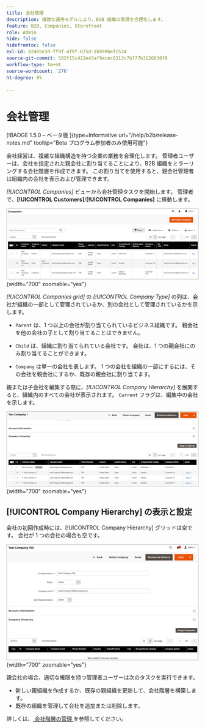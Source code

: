 ```yaml
---
title: 会社管理
description: 複雑な運用モデルにより、B2B 組織の管理を合理化します。
feature: B2B, Companies, Storefront
role: Admin
hide: false
hidefromtoc: false
exl-id: 8246be3d-ff9f-4f9f-875d-1b999befc534
source-git-commit: 582f15c422e43af9acec6313c7b777b3126030f8
workflow-type: tm+mt
source-wordcount: '276'
ht-degree: 0%

---
```


# 会社管理

[!BADGE 1.5.0 – ベータ版 ]{type=Informative url="/help/b2b/release-notes.md" tooltip="Beta プログラム参加者のみ使用可能"}

会社経営は、複雑な組織構造を持つ企業の業務を合理化します。 管理者ユーザーは、会社を指定された親会社に割り当てることにより、B2B 組織をミラーリングする会社階層を作成できます。 この割り当てを使用すると、親会社管理者は組織内の会社を表示および管理できます。

*[!UICONTROL Companies]* ビューから会社管理タスクを開始します。 管理者で、**[!UICONTROL Customers]**/**[!UICONTROL Companies]** に移動します。

![B2B 会社グリッドの管理 ](./assets/companies-grid-view.png){width="700" zoomable="yes"}

*[!UICONTROL Companies grid]* の *[!UICONTROL Company Type]* の列は、会社が組織の一部として管理されているか、別の会社として管理されているかを示します。

- `Parent` は、1 つ以上の会社が割り当てられているビジネス組織です。 親会社を他の会社の子として割り当てることはできません。

- `Child` は、組織に割り当てられている会社です。 会社は、1 つの親会社にのみ割り当てることができます。

- `Company` は単一の会社を表します。 1 つの会社を組織の一部にするには、その会社を親会社にするか、既存の親会社に割り当てます。

親または子会社を編集する際に、*[!UICONTROL Company Hierarchy]* を展開すると、組織内のすべての会社が表示されます。 `Current` フラグは、編集中の会社を示します。

![B2B 会社階層グリッド ](./assets/company-detail-hierarchy-current-flag.png){width="700" zoomable="yes"}


## [!UICONTROL Company Hierarchy] の表示と設定

会社の初回作成時には、[!UICONTROL Company Hierarchy] グリッドは空です。 会社が 1 つの会社の場合も空です。

![B2B 会社階層グリッド ](./assets/company-hierarchy-grid.png){width="700" zoomable="yes"}

親会社の場合、適切な権限を持つ管理者ユーザーは次のタスクを実行できます。

- 新しい親組織を作成するか、既存の親組織を更新して、会社階層を構築します。
- 既存の組織を管理して会社を追加または削除します。

詳しくは、[ 会社階層の管理 ](assign-companies.md) を参照してください。
